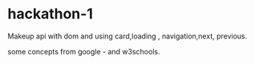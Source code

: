 # hackathon-1

Makeup api with dom 
and using card,loading , navigation,next, previous.

some concepts from google - and w3schools.
